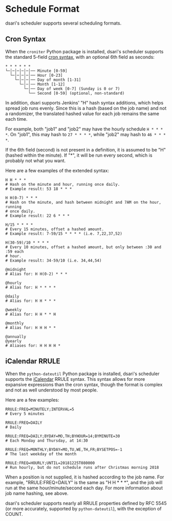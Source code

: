 # Schedule Format

dsari's scheduler supports several scheduling formats.

## Cron Syntax

When the `croniter` Python package is installed, dsari's scheduler supports the standard 5-field [cron syntax](https://en.wikipedia.org/wiki/Cron), with an optional 6th field as seconds:

    * * * * * *
    └─│─│─│─│─│── Minute [0-59]
      └─│─│─│─│── Hour [0-23]
        └─│─│─│── Day of month [1-31]
          └─│─│── Month [1-12]
            └─│── Day of week [0-7] (Sunday is 0 or 7)
              └── Second [0-59] (optional, non-standard)

In addition, dsari supports Jenkins' "H" hash syntax additions, which helps spread job runs evenly.
Since this is a hash (based on the job name) and not a randomizer, the translated hashed value for each job remains the same each time.

For example, both "job1" and "job2" may have the hourly schedule `H * * * *`.
On "job1", this may hash to `27 * * * *`, while "job2" may hash to `46 * * * *`.

If the 6th field (second) is not present in a definition, it is assumed to be "H" (hashed within the minute).
If "*", it will be run every second, which is probably not what you want.

Here are a few examples of the extended syntax:

    H H * * *
    # Hash on the minute and hour, running once daily.
    # Example result: 53 18 * * *
    
    H H(0-7) * * *
    # Hash on the minute, and hash between midnight and 7AM on the hour, running
    # once daily.
    # Example result: 22 6 * * *
    
    H/15 * * * *
    # Every 15 minutes, offset a hashed amount.
    # Example result: 7-59/15 * * * * (i.e. 7,22,37,52)
    
    H(30-59)/10 * * * *
    # Every 10 minutes, offset a hashed amount, but only between :30 and :59 each
    # hour.
    # Example result: 34-59/10 (i.e. 34,44,54)

    @midnight
    # Alias for: H H(0-2) * * *

    @hourly
    # Alias for: H * * * *

    @daily
    # Alias for: H H * * *

    @weekly
    # Alias for: H H * * H

    @monthly
    # Alias for: H H H * *

    @annually
    @yearly
    # Aliases for: H H H H *

## iCalendar RRULE

When the `python-dateutil` Python package is installed, dsari's scheduler supports the [iCalendar](https://tools.ietf.org/html/rfc5545) RRULE syntax.
This syntax allows for more expansive expressions than the cron syntax, though the format is complex and not as well understood by most people.

Here are a few examples:

    RRULE:FREQ=MINUTELY;INTERVAL=5
    # Every 5 minutes

    RRULE:FREQ=DAILY
    # Daily

    RRULE:FREQ=DAILY;BYDAY=MO,TH;BYHOUR=14;BYMINUTE=30
    # Each Monday and Thursday, at 14:30

    RRULE:FREQ=MONTHLY;BYDAY=MO,TU,WE,TH,FR;BYSETPOS=-1
    # The last weekday of the month

    RRULE:FREQ=HOURLY;UNTIL=20181225T080000
    # Run hourly, but do not schedule runs after Christmas morning 2018

When a position is not supplied, it is hashed according to the job name.
For example, "RRULE:FREQ=DAILY" is the same as "H H * * *", and the job will run at the same hour/minute/second each day.
For more information about job name hashing, see above.

dsari's scheduler supports nearly all RRULE properties defined by RFC 5545 (or more accurately, supported by `python-dateutil`), with the exception of COUNT.
